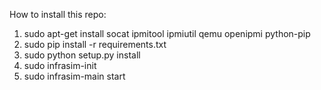 How to install this repo:

1. sudo apt-get install socat ipmitool ipmiutil qemu openipmi python-pip
2. sudo pip install -r requirements.txt
3. sudo python setup.py install
4. sudo infrasim-init
5. sudo infrasim-main start

